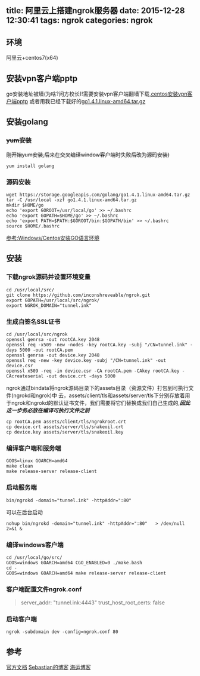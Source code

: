 title: 阿里云上搭建ngrok服务器
date: 2015-12-28 12:30:41
tags: ngrok
categories: ngrok
---

## 环境
阿里云+centos7(x64)

## 安装vpn客户端pptp

go安装地址被墙(为啥?问方校长)!需要安装vpn客户端翻墙下载,[centos安装vpn客户端pptp](http://blog.le.im/2015/12/28/centos-vpn/)
或者用我已经下载好的[go1.4.1.linux-amd64.tar.gz](http://pan.baidu.com/s/1c2uglmK)

## 安装golang

### ~~yum安装~~

~~刚开始yum安装,后来在交叉编译window客户端时失败后改为源码安装)~~

```
yum install golang
```

### 源码安装

```
wget https://storage.googleapis.com/golang/go1.4.1.linux-amd64.tar.gz
tar -C /usr/local -xzf go1.4.1.linux-amd64.tar.gz
mkdir $HOME/go
echo 'export GOROOT=/usr/local/go' >> ~/.bashrc 
echo 'export GOPATH=$HOME/go' >> ~/.bashrc 
echo 'export PATH=$PATH:$GOROOT/bin:$GOPATH/bin' >> ~/.bashrc 
source $HOME/.bashrc 
```
[参考:Windows/Centos安装GO语言环境](http://www.haiyun.me/archives/1009.html)

## 安装

### 下载ngrok源码并设置环境变量
```
cd /usr/local/src/
git clone https://github.com/inconshreveable/ngrok.git
export GOPATH=/usr/local/src/ngrok/
export NGROK_DOMAIN="tunnel.ink"
```

### 生成自签名SSL证书

```
cd /usr/local/src/ngrok
openssl genrsa -out rootCA.key 2048
openssl req -x509 -new -nodes -key rootCA.key -subj "/CN=tunnel.ink" -days 5000 -out rootCA.pem
openssl genrsa -out device.key 2048
openssl req -new -key device.key -subj "/CN=tunnel.ink" -out device.csr
openssl x509 -req -in device.csr -CA rootCA.pem -CAkey rootCA.key -CAcreateserial -out device.crt -days 5000
```
ngrok通过bindata将ngrok源码目录下的assets目录（资源文件）打包到可执行文件(ngrokd和ngrok)中 去，assets/client/tls和assets/server/tls下分别存放着用于ngrok和ngrokd的默认证书文件，我们需要将它们替换成我们自己生成的,***因此这一步务必放在编译可执行文件之前***
```
cp rootCA.pem assets/client/tls/ngrokroot.crt
cp device.crt assets/server/tls/snakeoil.crt 
cp device.key assets/server/tls/snakeoil.key

```

### 编译客户端和服务端

```
GOOS=linux GOARCH=amd64
make clean
make release-server release-client
```

### 启动服务端
```
bin/ngrokd -domain="tunnel.ink" -httpAddr=":80" 
```
可以在后台启动
```
nohup bin/ngrokd -domain="tunnel.ink" -httpAddr=":80"   > /dev/null 2>&1 &
```


### 编译windows客户端

```
cd /usr/local/go/src/
GOOS=windows GOARCH=amd64 CGO_ENABLED=0 ./make.bash
cd -
GOOS=windows GOARCH=amd64 make release-server release-client
```

### 客户端配置文件ngrok.conf
>server_addr: "tunnel.ink:4443"
>trust_host_root_certs: false

### 启动客户端

```
ngrok -subdomain dev -config=ngrok.conf 80
```


## 参考
[官方文档](https://github.com/inconshreveable/ngrok/blob/master/docs/SELFHOSTING.md)
[Sebastian的博客](http://www.svenbit.com/2014/09/run-ngrok-on-your-own-server/)
[海运博客](http://www.haiyun.me/archives/1012.html)





